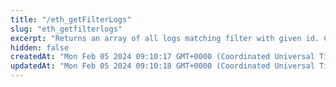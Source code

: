 ```yaml
---
title: "/eth_getFilterLogs"
slug: "eth_getfilterlogs"
excerpt: "Returns an array of all logs matching filter with given id. Can compute the same results with an eth_getLogs call."
hidden: false
createdAt: "Mon Feb 05 2024 09:10:17 GMT+0000 (Coordinated Universal Time)"
updatedAt: "Mon Feb 05 2024 09:10:18 GMT+0000 (Coordinated Universal Time)"
---
```

